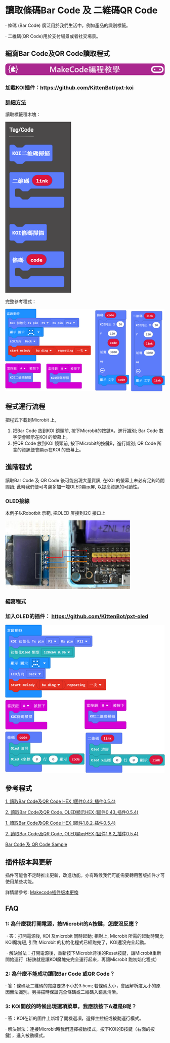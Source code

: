 # **讀取條碼Bar Code 及 二維碼QR Code**

·    條碼 (Bar Code) 廣泛用於我們生活中，例如產品的識別標籤。

·    二維碼(QR Code)用於支付場景或者社交場景。



## 編寫Bar Code及QR Code讀取程式

![](../../PWmodules/images/mcbanner.png)

### 加載KOI插件：https://github.com/KittenBot/pxt-koi

### [詳細方法](../makecodeQs.md)


讀取標籤積木塊：

 ![](KOI06/01.png)



完整參考程式：

  ![](KOI06/02-1.png)



## 程式運行流程

把程式下載到Microbit 上, 

1. 把Bar Code 放到KOI 鏡頭前, 按下Microbit的按鍵A，進行識別;  Bar Code 數字便會顯示在KOI 的螢幕上。
2. 把QR Code 放到KOI 鏡頭前, 按下Microbit的按鍵B，進行識別;  QR Code 所含的資訊便會顯示在KOI 的螢幕上。



## 進階程式

讀取Bar Code 及 QR Code 後可能出現大量資訊, 在KOI 的螢幕上未必有足夠時間閱讀; 此時我們便可考慮多加一塊OLED顯示屏, 以提高資訊的可讀性。

### OLED接線

本例子以Robotbit 示範, 把OLED 屏接到I2C 接口上

 ![](KOI06/03-1.png)



### 編寫程式

### 加入OLED的插件： https://github.com/KittenBot/pxt-oled

 ![](KOI06/04-1.png)





## 參考程式

[1. 讀取Bar Code及QR Code HEX (固件0.43_插件0.5.4)](https://makecode.microbit.org/_DwP2eT4atLDc)

[2. 讀取Bar Code及QR Code, OLED顯示HEX (固件0.43_插件0.5.4)](https://makecode.microbit.org/_0tJfsPK0w0yj)

[1. 讀取Bar Code及QR Code HEX (固件1.8.2_插件0.5.4)](https://makecode.microbit.org/_f4ufDJb4dD4R)

[2. 讀取Bar Code及QR Code, OLED顯示HEX (固件1.8.2_插件0.5.4)](https://makecode.microbit.org/_PLk5pvMPm15f)

[Bar Code 及 QR Code Sample](https://bit.ly/KOIBarAndQRCodeSample)

## 插件版本與更新

插件可能會不定時推出更新，改進功能。亦有時候我們可能需要轉用舊版插件才可使用某些功能。

詳情請參考: [Makecode插件版本更換](../../../Makecode/makecode_extensionUpdate)

## FAQ

### 1: 為什麼我打開電源，按Microbit的A按鍵，怎麼沒反應？

​       ·    答：打開電源後, KOI 及microbit 同時起動; 相對上, Microbit 所需的起動時間比KOI魔塊短, 引致 Microbit 的初始化程式已經跑完了，KOI還沒完全起動。

​       ·    解決辦法：打開電源後，重新按下Microbit背後的Reset按鍵，讓Microbit重新開始運行（秘訣就是讓KOI魔塊先完全運行起來，再讓Microbit 跑初始化程式）



### 2: 為什麼不能成功讀取Bar Code 或QR Code？

   ·    答：條碼及二維碼的寬度要求不小於3.5cm; 若條碼太小，會因解析度太小的原因無法識別。另掃描時保證完全條碼或二維碼入鏡且清晰。

### 3: KOI開啟的時候出現選項菜單，我應該按下A還是B呢？

·    答：KOI在新的固件上新增了開機選項，選擇主控板或被動運行模式。

·    解決辦法：連接Microbit時我們選擇被動模式，按下KOI的B按鍵（右面的按鍵），進入被動模式。

   

   


